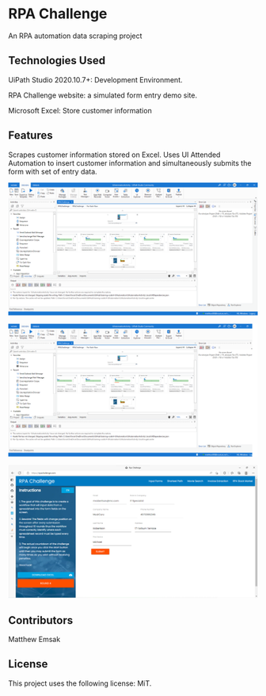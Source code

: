 # <strong> RPA Challenge </strong>
An RPA automation data scraping project

## <strong> Technologies Used </strong>
UiPath Studio 2020.10.7+: Development Environment.

RPA Challenge website: a simulated form entry demo site.

Microsoft Excel: Store customer information

## <strong> Features </strong>
Scrapes customer information stored on Excel. Uses UI Attended Automation to insert customer information and simultaneously submits the form with set of entry data.

![]()<img width="723" alt="image" src="https://github.com/matthew813709/Gitimages/blob/052db5f43a610e596581af96ba892aea795e75b9/Screenshot%202022-07-20%20141735.jpeg">

![]()<img width="723" alt="image" src="https://github.com/matthew813709/Gitimages/blob/cbfc503e314f8c211b39b69dc7f666c583807cdd/Screenshot%202022-07-20%20141737.jpeg">

![]()<img width="723" alt="image" src="https://github.com/matthew813709/Gitimages/blob/9d44cd79f15f7e0667e9efd28b7f534130a94fa3/Screenshot%202022-07-20%20151707.png">

## <strong> Contributors </strong>
Matthew Emsak

## <strong> License </strong>
This project uses the following license: MiT.
